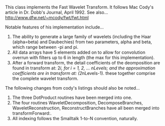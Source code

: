 This class implements the Fast Wavelet Transform.  It follows Mac Cody's article in Dr. Dobb's Journal, April 1992.  See also... 
	http://www.dfw.net/~mcody/fwt/fwt.html

Notable features of his implementation include...
1.  The ability to generate a large family of wavelets (including the Haar (alpha=beta) and Daubechies) from two parameters, alpha and beta, which range between -pi and pi.
2.  All data arrays have 5 elements added on to allow for convolution overrun with filters up to 6 in length (the max for this implementation).
3.  After a forward transform, the detail coefficients of the deomposition are found in transform at: 2*i, for i = 1, 2, ... nLevels;  and the approximation coefficients are in transform at: (2*nLevels-1).  these together comprise the complete wavelet transform.

The following changes from cody's listings should also be noted...
1.  The three DotProduct routines have been merged into one.
2.  The four routines WaveletDecomposition, DecomposeBranches, WaveletReconstruction, ReconstructBranches have all been merged into transformForward:.
3.  All indexing follows the Smalltalk 1-to-N convention, naturally.